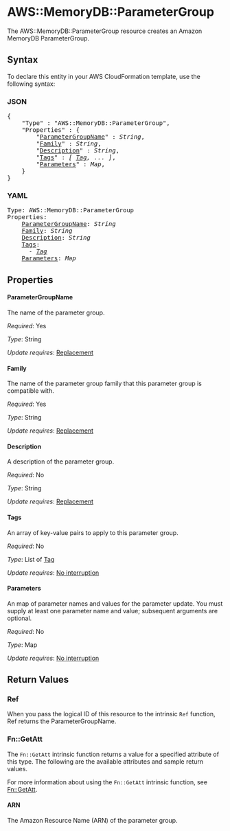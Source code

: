 # AWS::MemoryDB::ParameterGroup

The AWS::MemoryDB::ParameterGroup resource creates an Amazon MemoryDB ParameterGroup.

## Syntax

To declare this entity in your AWS CloudFormation template, use the following syntax:

### JSON

<pre>
{
    "Type" : "AWS::MemoryDB::ParameterGroup",
    "Properties" : {
        "<a href="#parametergroupname" title="ParameterGroupName">ParameterGroupName</a>" : <i>String</i>,
        "<a href="#family" title="Family">Family</a>" : <i>String</i>,
        "<a href="#description" title="Description">Description</a>" : <i>String</i>,
        "<a href="#tags" title="Tags">Tags</a>" : <i>[ <a href="tag.md">Tag</a>, ... ]</i>,
        "<a href="#parameters" title="Parameters">Parameters</a>" : <i>Map</i>,
    }
}
</pre>

### YAML

<pre>
Type: AWS::MemoryDB::ParameterGroup
Properties:
    <a href="#parametergroupname" title="ParameterGroupName">ParameterGroupName</a>: <i>String</i>
    <a href="#family" title="Family">Family</a>: <i>String</i>
    <a href="#description" title="Description">Description</a>: <i>String</i>
    <a href="#tags" title="Tags">Tags</a>: <i>
      - <a href="tag.md">Tag</a></i>
    <a href="#parameters" title="Parameters">Parameters</a>: <i>Map</i>
</pre>

## Properties

#### ParameterGroupName

The name of the parameter group.

_Required_: Yes

_Type_: String

_Update requires_: [Replacement](https://docs.aws.amazon.com/AWSCloudFormation/latest/UserGuide/using-cfn-updating-stacks-update-behaviors.html#update-replacement)

#### Family

The name of the parameter group family that this parameter group is compatible with.

_Required_: Yes

_Type_: String

_Update requires_: [Replacement](https://docs.aws.amazon.com/AWSCloudFormation/latest/UserGuide/using-cfn-updating-stacks-update-behaviors.html#update-replacement)

#### Description

A description of the parameter group.

_Required_: No

_Type_: String

_Update requires_: [Replacement](https://docs.aws.amazon.com/AWSCloudFormation/latest/UserGuide/using-cfn-updating-stacks-update-behaviors.html#update-replacement)

#### Tags

An array of key-value pairs to apply to this parameter group.

_Required_: No

_Type_: List of <a href="tag.md">Tag</a>

_Update requires_: [No interruption](https://docs.aws.amazon.com/AWSCloudFormation/latest/UserGuide/using-cfn-updating-stacks-update-behaviors.html#update-no-interrupt)

#### Parameters

An map of parameter names and values for the parameter update. You must supply at least one parameter name and value; subsequent arguments are optional.

_Required_: No

_Type_: Map

_Update requires_: [No interruption](https://docs.aws.amazon.com/AWSCloudFormation/latest/UserGuide/using-cfn-updating-stacks-update-behaviors.html#update-no-interrupt)

## Return Values

### Ref

When you pass the logical ID of this resource to the intrinsic `Ref` function, Ref returns the ParameterGroupName.

### Fn::GetAtt

The `Fn::GetAtt` intrinsic function returns a value for a specified attribute of this type. The following are the available attributes and sample return values.

For more information about using the `Fn::GetAtt` intrinsic function, see [Fn::GetAtt](https://docs.aws.amazon.com/AWSCloudFormation/latest/UserGuide/intrinsic-function-reference-getatt.html).

#### ARN

The Amazon Resource Name (ARN) of the parameter group.

